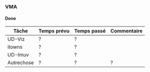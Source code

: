 ### VMA
#### Done
| Tâche | Temps prévu | Temps passé | Commentaire |
| ----- | ----- | ----- | ----- |
|UD-Viz| ? | ? | <script>console.log("Issue comments")</script><script>console.log("Issue created")</script><script>console.log("PR created")</script><script>console.log("PR reviewed")</script><script>console.log("Working branches")</script><script>console.log("Ongoing questions")</script> |
|itowns| ? | ? | <script>console.log("Issue created")</script> |
|UD-Imuv| ? | ? | <script>console.log("Ongoing questions")</script> |
| Autrechose  | ? | ? | ? |
